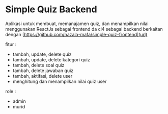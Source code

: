 # Simple Quiz Backend
Aplikasi untuk membuat, memanajamen quiz, dan menampilkan nilai
menggunakan ReactJs sebagai frontend da ci4 sebagai backend
berkaitan dengan [https://github.com/nazala-mafa/simple-quiz-frontend](url)

fitur : 
  - tambah, update, delete quiz
  - tambah, update, delete kategori quiz
  - tambah, delete soal quiz
  - tambah, delete jawaban quiz
  - tambah, aktifasi, delete user
  - menghitung dan menampilkan nilai quiz user

role :
  - admin
  - murid
